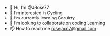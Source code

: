 - 👋 Hi, I’m @JRose77
- 👀 I’m interested in Cycling 
- 🌱 I’m currently learning Secuirty 
- 💞️ I’m looking to collaborate on coding Learning
- 📫 How to reach me rosejaon7@gmail.com

<!---
Khujo77/Khujo77 is a ✨ special ✨ repository because its `README.md` (this file) appears on your GitHub profile.
You can click the Preview link to take a look at your changes.
--->

